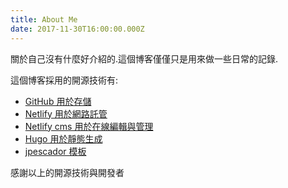 ```yaml
---
title: About Me
date: 2017-11-30T16:00:00.000Z
---
```

關於自己沒有什麼好介紹的.這個博客僅僅只是用來做一些日常的記錄.

這個博客採用的開源技術有:

* [GitHub 用於存儲](https://github.com/alexliyu7352)
* [Netlify 用於網路託管](https://netlify.com)
* [Netlify cms 用於在線編輯與管理](https://github.com/spf13/jWalterWeatherman)
* [Hugo 用於靜態生成](https://gohugo.io)
* [jpescador 模板](https://github.com/jpescador/hugo-future-imperfect)

感謝以上的開源技術與開發者
